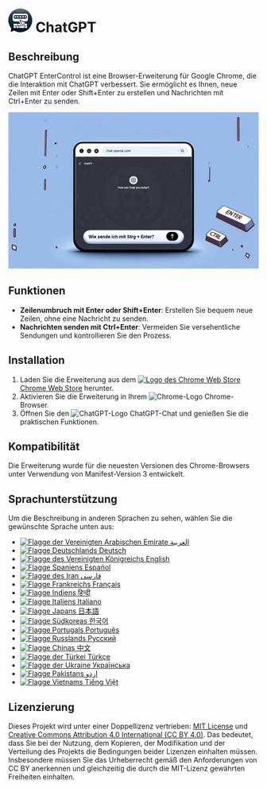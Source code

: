# ![ChatGPT EnterControl Icon](../../icons/icon48.png) ChatGPT 

## Beschreibung

ChatGPT EnterControl ist eine Browser-Erweiterung für Google Chrome, die die Interaktion mit ChatGPT verbessert. Sie ermöglicht es Ihnen, neue Zeilen mit Enter oder Shift+Enter zu erstellen und Nachrichten mit Ctrl+Enter zu senden.

![ChatGPT EnterControl Promo Image](../promo-images/promo-image_DE.jpg)

## Funktionen

- **Zeilenumbruch mit Enter oder Shift+Enter**: Erstellen Sie bequem neue Zeilen, ohne eine Nachricht zu senden.
- **Nachrichten senden mit Ctrl+Enter**: Vermeiden Sie versehentliche Sendungen und kontrollieren Sie den Prozess.

## Installation
1. Laden Sie die Erweiterung aus dem [<img src="https://fonts.gstatic.com/s/i/productlogos/chrome_store/v7/192px.svg" width="12" alt="Logo des Chrome Web Store"> Chrome Web Store](https://chromewebstore.google.com/detail/chatgpt-entercontrol/llifnfdbmdcpjfnlhpombbadbhfghdao) herunter.
2. Aktivieren Sie die Erweiterung in Ihrem <img src="https://fonts.gstatic.com/s/i/productlogos/chrome/v7/192px.svg" width="12" alt="Chrome-Logo"> Chrome-Browser.
3. Öffnen Sie den <img src="https://upload.wikimedia.org/wikipedia/commons/0/04/ChatGPT_logo.svg" width="12" alt="ChatGPT-Logo"> ChatGPT-Chat und genießen Sie die praktischen Funktionen.

## Kompatibilität

Die Erweiterung wurde für die neuesten Versionen des Chrome-Browsers unter Verwendung von Manifest-Version 3 entwickelt.

## Sprachunterstützung

Um die Beschreibung in anderen Sprachen zu sehen, wählen Sie die gewünschte Sprache unten aus:

- [<img src="https://flagcdn.com/ae.svg" width="18" alt="Flagge der Vereinigten Arabischen Emirate"> العربية](./README_AR.md)
- [<img src="https://flagcdn.com/de.svg" width="18" alt="Flagge Deutschlands"> Deutsch](./README_DE.md)
- [<img src="https://flagcdn.com/gb.svg" width="18" alt="Flagge des Vereinigten Königreichs"> English](../../README.md)
- [<img src="https://flagcdn.com/es.svg" width="18" alt="Flagge Spaniens"> Español](./README_ES.md)
- [<img src="https://flagcdn.com/ir.svg" width="18" alt="Flagge des Iran"> فارسی](./README_FA.md)
- [<img src="https://flagcdn.com/fr.svg" width="18" alt="Flagge Frankreichs"> Français](./README_FR.md)
- [<img src="https://flagcdn.com/in.svg" width="18" alt="Flagge Indiens"> हिन्दी](./README_HI.md)
- [<img src="https://flagcdn.com/it.svg" width="18" alt="Flagge Italiens"> Italiano](./README_IT.md)
- [<img src="https://flagcdn.com/jp.svg" width="18" alt="Flagge Japans"> 日本語](./README_JA.md)
- [<img src="https://flagcdn.com/kr.svg" width="18" alt="Flagge Südkoreas"> 한국어](./README_KO.md)
- [<img src="https://flagcdn.com/pt.svg" width="18" alt="Flagge Portugals"> Português](./README_PT.md)
- [<img src="https://flagcdn.com/ru.svg" width="18" alt="Flagge Russlands"> Русский](./README_RU.md)
- [<img src="https://flagcdn.com/cn.svg" width="18" alt="Flagge Chinas"> 中文](./README_ZH.md)
- [<img src="https://flagcdn.com/tr.svg" width="18" alt="Flagge der Türkei"> Türkçe](./README_TR.md)
- [<img src="https://flagcdn.com/ua.svg" width="18" alt="Flagge der Ukraine"> Українська](./README_UK.md)
- [<img src="https://flagcdn.com/pk.svg" width="18" alt="Flagge Pakistans"> اردو](./README_UR.md)
- [<img src="https://flagcdn.com/vi.svg" width="18" alt="Flagge Vietnams"> Tiếng Việt](./README_VI.md)

## Lizenzierung

Dieses Projekt wird unter einer Doppellizenz vertrieben: [MIT License](../../LICENSE_MIT) und [Creative Commons Attribution 4.0 International (CC BY 4.0)](../../LICENSE_CC_BY_4.0). Das bedeutet, dass Sie bei der Nutzung, dem Kopieren, der Modifikation und der Verteilung des Projekts die Bedingungen beider Lizenzen einhalten müssen. Insbesondere müssen Sie das Urheberrecht gemäß den Anforderungen von CC BY anerkennen und gleichzeitig die durch die MIT-Lizenz gewährten Freiheiten einhalten.
